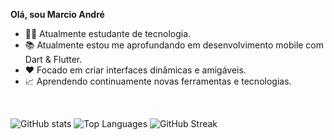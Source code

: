 **Olá, sou Marcio André**

- 👨‍💻 Atualmente estudante de tecnologia. 
- 📚 Atualmente estou me aprofundando em desenvolvimento mobile com Dart & Flutter. 
- ❤️ Focado em criar interfaces dinâmicas e amigáveis.
- 📈 Aprendendo continuamente novas ferramentas e tecnologias.

<br>

![GitHub stats](https://github-readme-stats.vercel.app/api?username=seu_usuario)
![Top Languages](https://github-readme-stats.vercel.app/api/top-langs/?username=seu_usuario&layout=compact)
![GitHub Streak](https://github-readme-stats.vercel.app/api/streak?user=seu_usuario)
